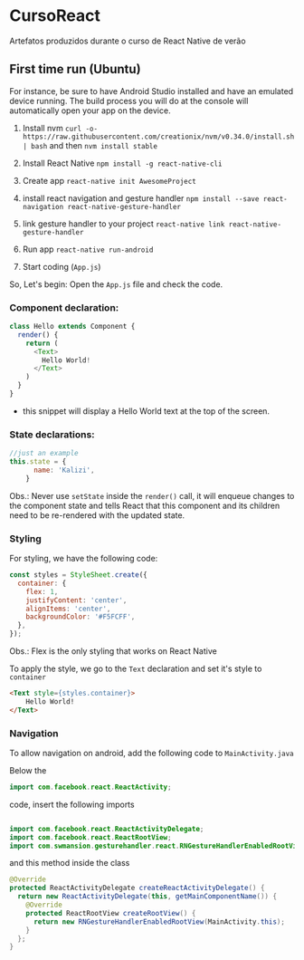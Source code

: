 # CursoReact
Artefatos produzidos durante o curso de React Native de verão

## First time run (Ubuntu)

For instance, be sure to have Android Studio installed and have an emulated device running. The build process you will do at the console will automatically open your app on the device.

1. Install nvm
```curl -o- https://raw.githubusercontent.com/creationix/nvm/v0.34.0/install.sh | bash``` and then ```nvm install stable```

2. Install React Native
```npm install -g react-native-cli```

3. Create app
```react-native init AwesomeProject```

4. install react navigation and gesture handler
```npm install --save react-navigation react-native-gesture-handler```

5. link gesture handler to your project
```react-native link react-native-gesture-handler```

6. Run app
```react-native run-android```

7. Start coding (```App.js```)

So, Let's begin: Open the ```App.js``` file and check the code.

### Component declaration: 
```javascript
class Hello extends Component {
  render() {
    return (
      <Text>
        Hello World!
      </Text>
    )
  }
}
```
- this snippet will display a Hello World text at the top of the screen.

### State declarations: 

```javascript
//just an example
this.state = {
      name: 'Kalizi',
    }
```

Obs.: Never use ```setState``` inside the ```render()``` call, it will enqueue changes to the component state and tells React that this component and its children need to be re-rendered with the updated state.


### Styling
For styling, we have the following code:
```javascript
const styles = StyleSheet.create({
  container: {
    flex: 1,
    justifyContent: 'center',
    alignItems: 'center',
    backgroundColor: '#F5FCFF',
  },
});
```
Obs.: Flex is the only styling that works on React Native

To apply the style, we go to the ```Text``` declaration and set it's style to ```container```

```html
<Text style={styles.container}>
    Hello World!
</Text>
```

### Navigation
To allow navigation on android, add the following code to ```MainActivity.java```

Below the 
```java
import com.facebook.react.ReactActivity;
```

code, insert the following imports
```java

import com.facebook.react.ReactActivityDelegate;
import com.facebook.react.ReactRootView;
import com.swmansion.gesturehandler.react.RNGestureHandlerEnabledRootView;
```

and this method inside the class

```java
@Override
protected ReactActivityDelegate createReactActivityDelegate() {
  return new ReactActivityDelegate(this, getMainComponentName()) {
    @Override
    protected ReactRootView createRootView() {
      return new RNGestureHandlerEnabledRootView(MainActivity.this);
    }
  };
}
```